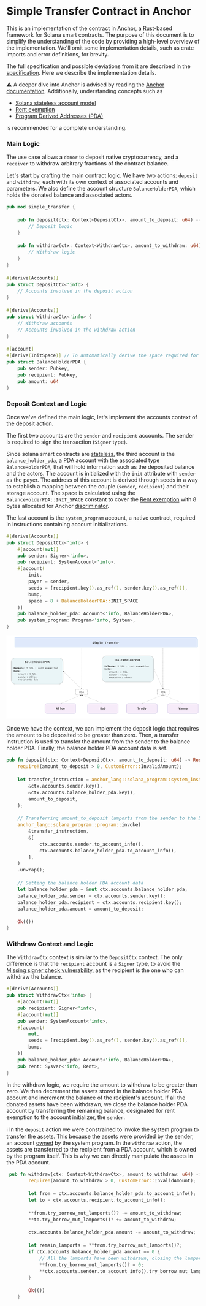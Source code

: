 # Simple Transfer Contract in Anchor

This is an implementation of the contract in [Anchor](https://www.anchor-lang.com), a [Rust](https://www.rust-lang.org)-based framework for Solana smart contracts. The purpose of this document is to simplify the understanding of the code by providing a high-level overview of the implementation. We'll omit some implementation details, such as crate imports and error definitions, for brevity.

The full specification and possible deviations from it are described in the [specification](../../README.md). Here we describe the implementation details.

⚠️ A deeper dive into Anchor is advised by reading the [Anchor documentation](https://www.anchor-lang.com). Additionally, understanding concepts such as 
- [Solana stateless account model](https://solanacookbook.com/core-concepts/accounts.html#facts)
- [Rent exemption](https://solanacookbook.com/core-concepts/accounts.html#rent)
- [Program Derived Addresses (PDA)](https://solanacookbook.com/core-concepts/pdas.html#facts)

is recommended for a complete understanding.


### Main Logic

The use case allows a `donor` to deposit native cryptocurrency, and a `receiver` to withdraw arbitrary fractions of the contract balance. 

Let's start by crafting the main contract logic. We have two actions: `deposit` and `withdraw`, each with its own context of associated accounts and parameters. We also define the account structure `BalanceHolderPDA`, which holds the donated balance and associated actors.


```rust
pub mod simple_transfer {

    pub fn deposit(ctx: Context<DepositCtx>, amount_to_deposit: u64) -> Result<()> {
        // Deposit logic
    }

    pub fn withdraw(ctx: Context<WithdrawCtx>, amount_to_withdraw: u64) -> Result<()> {
        // Withdraw logic
    }
}

#[derive(Accounts)]
pub struct DepositCtx<'info> {
    // Accounts involved in the deposit action
}

#[derive(Accounts)]
pub struct WithdrawCtx<'info> {
    // Withdraw accounts
    // Accounts involved in the withdraw action
}

#[account]
#[derive(InitSpace)] // To automatically derive the space required for the account
pub struct BalanceHolderPDA {
    pub sender: Pubkey,
    pub recipient: Pubkey,
    pub amount: u64
}
```

### Deposit Context and Logic
Once we've defined the main logic, let's implement the accounts context of the deposit action.

The first two accounts are the `sender` and `recipient` accounts. The sender is required to sign the transaction (`Signer` type). 

Since solana smart contracts are [stateless]((https://solanacookbook.com/core-concepts/accounts.html#facts)), the third account is the `balance_holder_pda`, a [PDA](https://solanacookbook.com/core-concepts/pdas.html#facts) account with the associated type `BalanceHolderPDA`, that will hold information such as the deposited balance and the actors. The account is initialized with the `init` attribute with `sender` as the payer. The address of this account is derived through seeds in a way to establish a mapping between the couple (`sender`, `recipient`) and their storage account. The space is calculated using the `BalanceHolderPDA::INIT_SPACE` constant to cover the [Rent exemption](https://solanacookbook.com/core-concepts/accounts.html#rent) with 8 bytes allocated for Anchor [discriminator](https://book.anchor-lang.com/anchor_bts/discriminator.html). 


The last account is the `system_program` account, a native contract, required in instructions containing account initializations.

```rust
#[derive(Accounts)]
pub struct DepositCtx<'info> {
    #[account(mut)]
    pub sender: Signer<'info>,
    pub recipient: SystemAccount<'info>,
    #[account(
        init, 
        payer = sender, 
        seeds = [recipient.key().as_ref(), sender.key().as_ref()],
        bump,
        space = 8 + BalanceHolderPDA::INIT_SPACE
    )]
    pub balance_holder_pda: Account<'info, BalanceHolderPDA>,
    pub system_program: Program<'info, System>,
}
```

![Contract Accounts](./SimpleTransfer.png)


Once we have the context, we can implement the deposit logic that requires the amount to be deposited to be greater than zero. Then, a transfer instruction is used to transfer the amount from the sender to the balance holder PDA. Finally, the balance holder PDA account data is set.

```rust
pub fn deposit(ctx: Context<DepositCtx>, amount_to_deposit: u64) -> Result<()> {
    require!(amount_to_deposit > 0, CustomError::InvalidAmount);

    let transfer_instruction = anchor_lang::solana_program::system_instruction::transfer(
        &ctx.accounts.sender.key(),
        &ctx.accounts.balance_holder_pda.key(),
        amount_to_deposit,
    );

    // Transferring amount_to_deposit lamports from the sender to the balance holder PDA
    anchor_lang::solana_program::program::invoke(
        &transfer_instruction,
        &[
            ctx.accounts.sender.to_account_info(),
            ctx.accounts.balance_holder_pda.to_account_info(),
        ],
    )
    .unwrap();

    // Setting the balance holder PDA account data
    let balance_holder_pda = &mut ctx.accounts.balance_holder_pda;
    balance_holder_pda.sender = ctx.accounts.sender.key();
    balance_holder_pda.recipient = ctx.accounts.recipient.key();
    balance_holder_pda.amount = amount_to_deposit;

    Ok(())
}
```

### Withdraw Context and Logic

The `WithdrawCtx` context is similar to the `DepositCtx` context. The only difference is that the `recipient` account is a `Signer` type, to avoid the [Missing signer check vulnerability](https://neodyme.io/en/blog/solana_common_pitfalls/#missing-signer-check), as the recipient is the one who can withdraw the balance.


```rust
#[derive(Accounts)]
pub struct WithdrawCtx<'info> {
    #[account(mut)]
    pub recipient: Signer<'info>,
    #[account(mut)]
    pub sender: SystemAccount<'info>,
    #[account(
        mut, 
        seeds = [recipient.key().as_ref(), sender.key().as_ref()],
        bump,
    )]
    pub balance_holder_pda: Account<'info, BalanceHolderPDA>,
    pub rent: Sysvar<'info, Rent>,
}
```

In the withdraw logic, we require the amount to withdraw to be greater than zero. We then decrement the assets stored in the balance holder PDA account and increment the balance of the recipient's account. If all the donated assets have been withdrawn, we close the balance holder PDA account by transferring the remaining balance, designated for rent exemption to the account initializer, the `sender`.

ℹ️ In the `deposit` action we were constrained to invoke the system program to transfer the assets. This because the assets were provided by the sender, an account [owned](https://solanacookbook.com/core-concepts/accounts.html#account-model) by the system program. In the `withdraw` action, the assets are transferred to the recipient from a PDA account, which is owned by the program itself. This is why we can directly manipulate the assets in the PDA account.

```rust
 pub fn withdraw(ctx: Context<WithdrawCtx>, amount_to_withdraw: u64) -> Result<()> {
        require!(amount_to_withdraw > 0, CustomError::InvalidAmount);

        let from = ctx.accounts.balance_holder_pda.to_account_info();
        let to = ctx.accounts.recipient.to_account_info();

        **from.try_borrow_mut_lamports()? -= amount_to_withdraw;
        **to.try_borrow_mut_lamports()? += amount_to_withdraw;

        ctx.accounts.balance_holder_pda.amount -= amount_to_withdraw;

        let remain_lamports = **from.try_borrow_mut_lamports()?;
        if ctx.accounts.balance_holder_pda.amount == 0 {
            // All the lamports have been withdrawn, closing the lamports holder account account
            **from.try_borrow_mut_lamports()? = 0;
            **ctx.accounts.sender.to_account_info().try_borrow_mut_lamports()? += remain_lamports;
        }

        Ok(())
    }
```